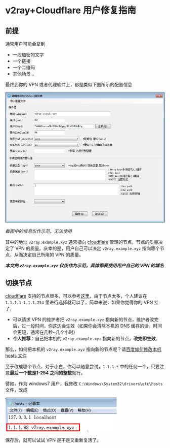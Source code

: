 # v2ray+Cloudflare 用户修复指南

## 前提

通常用户可能会拿到

- 一段加密的文字
- 一个链接
- 一个二维码
- 其他场景...

最终到你的 VPN 或者代理软件上，都是类似下图所示的配置信息

![](./assets/images/截图20210710123049.png)

_截图中的信息仅作示范，无法使用_

其中的地址 `v2ray.example.xyz` 通常指向 [cloudflare][cloudflare] 管理的节点，节点的质量决定了 VPN 的质量。庆幸的是，用户自己可以决定 `v2ray.example.xyz` 指向哪个节点，从而决定自己所用的 VPN 的质量。

_**本文的 `v2ray.example.xyz` 仅仅作为示范，具体都要使用用户自己的 VPN 的域名**_

## 切换节点

[cloudflare][cloudflare] 支持的节点很多，可以参考[这里](./cloudflareNodes/allNodes.md)，由于节点太多，个人建议在 `1.1.1.1-1.1.1.254` 里进行选择就可以了，简单来说，如果你觉得你的 VPN 挂了，
- 可以请求 VPN 的维护者把 `v2ray.example.xyz` 指向新的节点，维护者改完后，过一段时间，你这边会生效（如果你会清除本机的 DNS 缓存的话，时间会更短，通常在几秒~几个小时）
- **个人推荐**：自己把本机的 `v2ray.example.xyz` 指向新的节点，**改完即生效**。

那么，如何把本机的 `v2ray.example.xyz` 指向新的节点呢？请[百度如何修改本机 hosts 文件](https://www.baidu.com/s?wd=%E5%A6%82%E4%BD%95%E4%BF%AE%E6%94%B9%E6%9C%AC%E6%9C%BA%20hosts%20%E6%96%87%E4%BB%B6)

至于改成哪个节点，对于小白，你可以随意尝试，`1.1.1.*` 中的任何一个，只要注意**最后一个数是1-254 之间的整数**就行。

譬如，作为 windows7 用户，我修改 `C:\Windows\System32\drivers\etc\hosts` 文件，改成

![](./assets/images/截图20210710125208.png)

保存后，就可以试试 VPN 是不是又重新复活了。

[cloudflare]: http://cloudflare.com/